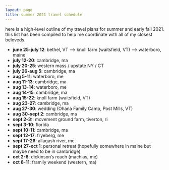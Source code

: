 ```yaml
---
layout: page
title: summer 2021 travel schedule
---
```


here is a high-level outline of my travel plans for summer and early fall 2021. this list has been compiled to help me coordinate with all of my closest beloveds. 

* **june 25-july 12**: bethel, VT —> knoll farm (waitsfield, VT) —> waterboro, maine
* **july 12-20**: cambridge, ma
* **july 20-25**: western mass / upstate NY / CT
* **july 26-aug 5**: cambridge, ma
* **aug 5-11**: waterboro, me
* **aug 11-13**: cambridge, ma
* **aug 13-14**: waterboro, me
* **aug 14-15**: cambridge, ma
* **aug 15-22**: knoll farm (waitsfield, VT)
* **aug 23-27**: cambridge, ma
* **aug 27-30**: wedding (Ohana Family Camp, Post Mills, VT)
* **aug 30-sept 2**: cambridge, ma
* **sept 2-3:**: movement ground farm, tiverton, ri
* **sept 3-10**: florida
* **sept 10-11**: cambridge, ma
* **sept 12-17**: fryeberg, me
* **sept 17-26**: allagash river, me
* **sept 27-oct 1**: personal retreat (hopefully somewhere in maine but maybe need to be in cambridge)
* **oct 2-8**: dickinson’s reach (machias, me)
* **oct 8-11**: framily weekend (western, ma)

<!-- 
## v1

* **june 25-july 12**: bethel, VT —> knoll farm (waitsfield, VT) —> waterboro, maine
* **july 12-20**: cambridge, ma
* **july 20-25**: western mass / upstate NY / CT
* **july 26-aug 5**: cambridge, ma
* **aug 5-13**: ~~italy or london or paris~~ aug 5-11, waterboro, me
* **aug 14-15**: cambridge, ma -> bethel, VT
* **aug 16-22**: knoll farm (waitsfield, VT)
* **aug 23-27**: cambridge, ma
* **aug 27-29**: wedding (Ohana Family Camp, Post Mills, VT)
* **aug 30-sept 11**: cambridge, ma (but maybe FL)
* **sept 12-17**: fryeburg, me
* **sept 17-26**: allagash river, me
* **sept 27-oct 1**: personal retreat - location unknown OR FL trip to see family
* **oct 2-8**: dickinson’s reach (machias, me)
* **oct 8-11**: framily weekend (western, ma) -->